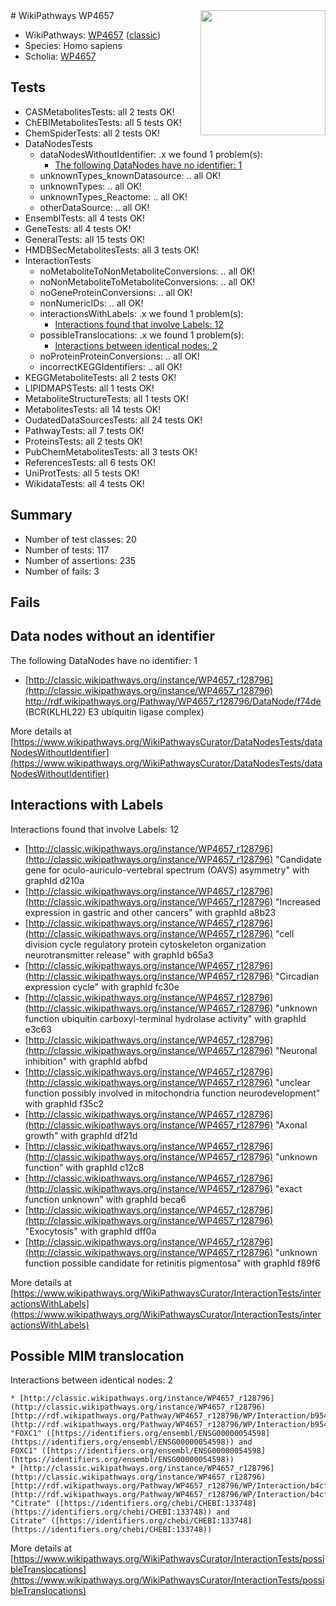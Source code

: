 <img style="float: right; width: 200px" src="https://upload.wikimedia.org/wikipedia/commons/thumb/8/83/Wplogo_with_text_500.png/640px-Wplogo_with_text_500.png" />
# WikiPathways WP4657

* WikiPathways: [WP4657](https://wikipathways.org/pathways/WP4657) ([classic](https://classic.wikipathways.org/instance/WP4657))
* Species: Homo sapiens
* Scholia: [WP4657](https://scholia.toolforge.org/wikipathways/WP4657)
## Tests
* CASMetabolitesTests: all 2 tests OK!
* ChEBIMetabolitesTests: all 5 tests OK!
* ChemSpiderTests: all 2 tests OK!
* DataNodesTests
    * dataNodesWithoutIdentifier: .x we found 1 problem(s):
        * [The following DataNodes have no identifier: 1](#d2d32fa0)
    * unknownTypes_knownDatasource: .. all OK!
    * unknownTypes: .. all OK!
    * unknownTypes_Reactome: .. all OK!
    * otherDataSource: .. all OK!
* EnsemblTests: all 4 tests OK!
* GeneTests: all 4 tests OK!
* GeneralTests: all 15 tests OK!
* HMDBSecMetabolitesTests: all 3 tests OK!
* InteractionTests
    * noMetaboliteToNonMetaboliteConversions: .. all OK!
    * noNonMetaboliteToMetaboliteConversions: .. all OK!
    * noGeneProteinConversions: .. all OK!
    * nonNumericIDs: .. all OK!
    * interactionsWithLabels: .x we found 1 problem(s):
        * [Interactions found that involve Labels: 12](#fe97a8ba)
    * possibleTranslocations: .x we found 1 problem(s):
        * [Interactions between identical nodes: 2](#1c118207)
    * noProteinProteinConversions: .. all OK!
    * incorrectKEGGIdentifiers: .. all OK!
* KEGGMetaboliteTests: all 2 tests OK!
* LIPIDMAPSTests: all 1 tests OK!
* MetaboliteStructureTests: all 1 tests OK!
* MetabolitesTests: all 14 tests OK!
* OudatedDataSourcesTests: all 24 tests OK!
* PathwayTests: all 7 tests OK!
* ProteinsTests: all 2 tests OK!
* PubChemMetabolitesTests: all 3 tests OK!
* ReferencesTests: all 6 tests OK!
* UniProtTests: all 5 tests OK!
* WikidataTests: all 4 tests OK!


## Summary

* Number of test classes: 20
* Number of tests: 117
* Number of assertions: 235
* Number of fails: 3

## Fails

<a name="d2d32fa0" />

## Data nodes without an identifier

The following DataNodes have no identifier: 1

* [http://classic.wikipathways.org/instance/WP4657_r128796](http://classic.wikipathways.org/instance/WP4657_r128796) http://rdf.wikipathways.org/Pathway/WP4657_r128796/DataNode/f74de (BCR(KLHL22) E3 
ubiquitin ligase complex)


More details at [https://www.wikipathways.org/WikiPathwaysCurator/DataNodesTests/dataNodesWithoutIdentifier](https://www.wikipathways.org/WikiPathwaysCurator/DataNodesTests/dataNodesWithoutIdentifier)

<a name="fe97a8ba" />

## Interactions with Labels

Interactions found that involve Labels: 12

* [http://classic.wikipathways.org/instance/WP4657_r128796](http://classic.wikipathways.org/instance/WP4657_r128796) "Candidate gene for
oculo-auriculo-vertebral 
spectrum (OAVS) asymmetry" with graphId d210a
* [http://classic.wikipathways.org/instance/WP4657_r128796](http://classic.wikipathways.org/instance/WP4657_r128796) "Increased expression
in gastric and other
cancers" with graphId a8b23
* [http://classic.wikipathways.org/instance/WP4657_r128796](http://classic.wikipathways.org/instance/WP4657_r128796) "cell division cycle regulatory protein
cytoskeleton organization
neurotransmitter release" with graphId b65a3
* [http://classic.wikipathways.org/instance/WP4657_r128796](http://classic.wikipathways.org/instance/WP4657_r128796) "Circadian 
expression
cycle" with graphId fc30e
* [http://classic.wikipathways.org/instance/WP4657_r128796](http://classic.wikipathways.org/instance/WP4657_r128796) "unknown function
ubiquitin carboxyl-terminal 
hydrolase activity" with graphId e3c63
* [http://classic.wikipathways.org/instance/WP4657_r128796](http://classic.wikipathways.org/instance/WP4657_r128796) "Neuronal inhibition" with graphId abfbd
* [http://classic.wikipathways.org/instance/WP4657_r128796](http://classic.wikipathways.org/instance/WP4657_r128796) "unclear function
possibly involved in 
mitochondria function
neurodevelopment" with graphId f35c2
* [http://classic.wikipathways.org/instance/WP4657_r128796](http://classic.wikipathways.org/instance/WP4657_r128796) "Axonal growth" with graphId df21d
* [http://classic.wikipathways.org/instance/WP4657_r128796](http://classic.wikipathways.org/instance/WP4657_r128796) "unknown
function" with graphId c12c8
* [http://classic.wikipathways.org/instance/WP4657_r128796](http://classic.wikipathways.org/instance/WP4657_r128796) "exact function 
unknown" with graphId beca6
* [http://classic.wikipathways.org/instance/WP4657_r128796](http://classic.wikipathways.org/instance/WP4657_r128796) "Exocytosis" with graphId dff0a
* [http://classic.wikipathways.org/instance/WP4657_r128796](http://classic.wikipathways.org/instance/WP4657_r128796) "unknown function
possible candidate for
retinitis pigmentosa" with graphId f89f6


More details at [https://www.wikipathways.org/WikiPathwaysCurator/InteractionTests/interactionsWithLabels](https://www.wikipathways.org/WikiPathwaysCurator/InteractionTests/interactionsWithLabels)

<a name="1c118207" />

## Possible MIM translocation

Interactions between identical nodes: 2
```
* [http://classic.wikipathways.org/instance/WP4657_r128796](http://classic.wikipathways.org/instance/WP4657_r128796) [http://rdf.wikipathways.org/Pathway/WP4657_r128796/WP/Interaction/b954e](http://rdf.wikipathways.org/Pathway/WP4657_r128796/WP/Interaction/b954e) "FOXC1" ([https://identifiers.org/ensembl/ENSG00000054598](https://identifiers.org/ensembl/ENSG00000054598)) and 
FOXC1" ([https://identifiers.org/ensembl/ENSG00000054598](https://identifiers.org/ensembl/ENSG00000054598))
* [http://classic.wikipathways.org/instance/WP4657_r128796](http://classic.wikipathways.org/instance/WP4657_r128796) [http://rdf.wikipathways.org/Pathway/WP4657_r128796/WP/Interaction/b4cf6](http://rdf.wikipathways.org/Pathway/WP4657_r128796/WP/Interaction/b4cf6) "Citrate" ([https://identifiers.org/chebi/CHEBI:133748](https://identifiers.org/chebi/CHEBI:133748)) and 
Citrate" ([https://identifiers.org/chebi/CHEBI:133748](https://identifiers.org/chebi/CHEBI:133748))
```

More details at [https://www.wikipathways.org/WikiPathwaysCurator/InteractionTests/possibleTranslocations](https://www.wikipathways.org/WikiPathwaysCurator/InteractionTests/possibleTranslocations)

